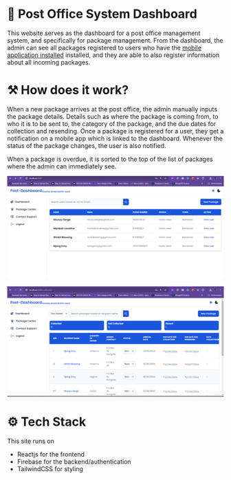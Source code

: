 # 🦄 Post Office System Dashboard
This website serves as the dashboard for a post office management system, and specifically for package management. From the dashboard, the admin can see all packages registered to users who have the [mobile application installed](https://github.com/Njong392/post_notifs) installed, and they are able to also register information about all incoming packages. 

# ⚒️ How does it work?

When a new package arrives at the post office, the admin manually inputs the package details. Details such as where the package is coming from, to who it is to be sent to, the category of the package, and the due dates for collection and resending. Once a package is registered for a user, they get a notification on a mobile app which is linked to the dashboard. Whenever the status of the package changes, the user is also notified. 

When a package is overdue, it is sorted to the top of the list of packages where the admin can immediately see.

![main user table showing all users](<Screenshot (350).png>)

![Post office dashboard with a table showing users and package information](<Screenshot (352).png>)


# ⚙️ Tech Stack
This site runs on
- Reactjs for the frontend
- Firebase for the backend/authentication
- TailwindCSS for styling
